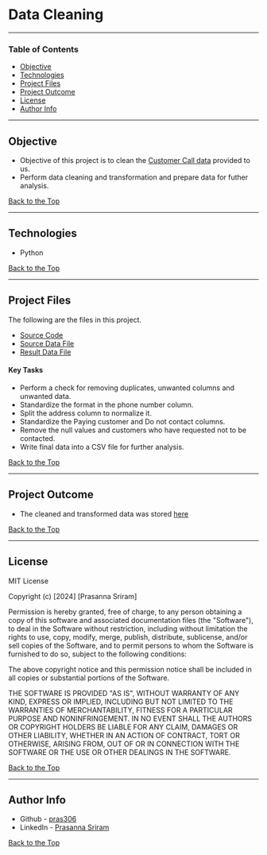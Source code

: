 # Data Cleaning

---

### Table of Contents

- [Objective](#objective)
- [Technologies](#technologies)
- [Project Files](#project-files)
- [Project Outcome](#project-outcome)
- [License](#license)
- [Author Info](#author-info)

---

## Objective

- Objective of this project is to clean the [Customer Call data](CustomerCallList.xlsx) provided to us.
- Perform data cleaning and transformation and prepare data for futher analysis.

[Back to the Top](#data-cleaning)

---

## Technologies

- Python

[Back to the Top](#data-cleaning)

---

## Project Files

The following are the files in this project.

- [Source Code](PandasDataCleaning.py)
- [Source Data File](CustomerCallList.xlsx)
- [Result Data File](FinalList.csv)

#### Key Tasks

- Perform a check for removing duplicates, unwanted columns and unwanted data.
- Standardize the format in the phone number column.
- Split the address column to normalize it.
- Standardize the Paying customer and Do not contact columns.
- Remove the null values and customers who have requested not to be contacted.
- Write final data into a CSV file for further analysis.

[Back to the Top](#data-cleaning)

---

## Project Outcome

- The cleaned and transformed data was stored [here](FinalList.csv)

[Back to the Top](#data-cleaning)

---

## License

MIT License

Copyright (c) [2024] [Prasanna Sriram]

Permission is hereby granted, free of charge, to any person obtaining a copy
of this software and associated documentation files (the "Software"), to deal
in the Software without restriction, including without limitation the rights
to use, copy, modify, merge, publish, distribute, sublicense, and/or sell
copies of the Software, and to permit persons to whom the Software is
furnished to do so, subject to the following conditions:

The above copyright notice and this permission notice shall be included in all
copies or substantial portions of the Software.

THE SOFTWARE IS PROVIDED "AS IS", WITHOUT WARRANTY OF ANY KIND, EXPRESS OR
IMPLIED, INCLUDING BUT NOT LIMITED TO THE WARRANTIES OF MERCHANTABILITY,
FITNESS FOR A PARTICULAR PURPOSE AND NONINFRINGEMENT. IN NO EVENT SHALL THE
AUTHORS OR COPYRIGHT HOLDERS BE LIABLE FOR ANY CLAIM, DAMAGES OR OTHER
LIABILITY, WHETHER IN AN ACTION OF CONTRACT, TORT OR OTHERWISE, ARISING FROM,
OUT OF OR IN CONNECTION WITH THE SOFTWARE OR THE USE OR OTHER DEALINGS IN THE
SOFTWARE.

[Back to the Top](#data-cleaning)

---

## Author Info

- Github - [pras306](https://github.com/pras306)
- LinkedIn - [Prasanna Sriram](https://www.linkedin.com/in/prasanna-sriram/)

[Back to the Top](#data-cleaning)